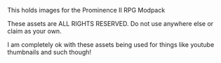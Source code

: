 This holds images for the Prominence II RPG Modpack

These assets are ALL RIGHTS RESERVED. Do not use anywhere else or claim as your own.

I am completely ok with these assets being used for things like youtube thumbnails and such though!
